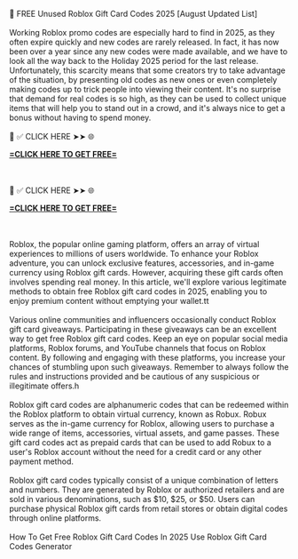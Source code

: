 💎 FREE Unused Roblox Gift Card Codes 2025 [August Updated List]
<br>
<br>Working Roblox promo codes are especially hard to find in 2025, as they often expire quickly and new codes are rarely released. In fact, it has now been over a year since any new codes were made available, and we have to look all the way back to the Holiday 2025 period for the last release. Unfortunately, this scarcity means that some creators try to take advantage of the situation, by presenting old codes as new ones or even completely making codes up to trick people into viewing their content. It's no surprise that demand for real codes is so high, as they can be used to collect unique items that will help you to stand out in a crowd, and it's always nice to get a bonus without having to spend money.
<br>
<br>📌 ✅ CLICK HERE ➤➤ 🌐 

**[=CLICK HERE TO GET FREE=](https://www.google.com/url?q=https%3A%2F%2Fappbitly.com%2FLfnyn)**


<br>
<br>📌 ✅ CLICK HERE ➤➤ 🌐 

**[=CLICK HERE TO GET FREE=](https://www.google.com/url?q=https%3A%2F%2Fappbitly.com%2FLfnyn)**


<br>
<br>Roblox, the popular online gaming platform, offers an array of virtual experiences to millions of users worldwide. To enhance your Roblox adventure, you can unlock exclusive features, accessories, and in-game currency using Roblox gift cards. However, acquiring these gift cards often involves spending real money. In this article, we'll explore various legitimate methods to obtain free Roblox gift card codes in 2025, enabling you to enjoy premium content without emptying your wallet.tt
<br>
<br>Various online communities and influencers occasionally conduct Roblox gift card giveaways. Participating in these giveaways can be an excellent way to get free Roblox gift card codes. Keep an eye on popular social media platforms, Roblox forums, and YouTube channels that focus on Roblox content. By following and engaging with these platforms, you increase your chances of stumbling upon such giveaways. Remember to always follow the rules and instructions provided and be cautious of any suspicious or illegitimate offers.h
<br>
<br>Roblox gift card codes are alphanumeric codes that can be redeemed within the Roblox platform to obtain virtual currency, known as Robux. Robux serves as the in-game currency for Roblox, allowing users to purchase a wide range of items, accessories, virtual assets, and game passes. These gift card codes act as prepaid cards that can be used to add Robux to a user's Roblox account without the need for a credit card or any other payment method.
<br>
<br>Roblox gift card codes typically consist of a unique combination of letters and numbers. They are generated by Roblox or authorized retailers and are sold in various denominations, such as $10, $25, or $50. Users can purchase physical Roblox gift cards from retail stores or obtain digital codes through online platforms.
<br>
<br>How To Get Free Roblox Gift Card Codes In 2025 Use Roblox Gift Card Codes Generator
<br>
